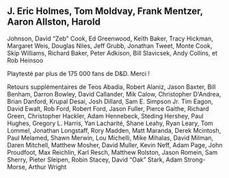 ## J. Eric Holmes, Tom Moldvay, Frank Mentzer, Aaron Allston, Harold

Johnson, David “Zeb” Cook, Ed Greenwood,
Keïth Baker, Tracy Hickman, Margaret Weis, Douglas Niles, Jeff
Grubb, Jonathan Tweet, Monte Cook, Skip Williams, Richard Baker,
Peter Adkison, Bill Slavicsek, Andy Collins, et Rob Heinsoo

Playtesté par
plus de 175 000 fans de D&D. Merci !

Retours supplémentaires de
Teos Abadia, Robert Alaniz, Jason Baxter, Bill Benham, Darron
Bowley, David Callander, Mik Calow, Christopher D'Andrea, Brian
Danford, Krupal Desai, Josh Dillard, Sam E. Simpson Jr. Tim
Eagon, David Ewalt, Rob Ford, Robert Ford, Jason Fuller, Pierce
Gaithe, Richard Green, Christopher Hackler, Adam Hennebeck,
Steding Hershey, Paul Hughes, Gregory L. Harris, Yan Lacharité,
Shane Leahy, Ryan Leary, Tom Lommel, Jonathan Longstaff,
Rory Madden, Matt Maranda, Derek Mcintosh, Paul Melamed,
Shawn Merwin, Lou Michelli, Mike Mihalas, David Milman, Daren
Mitchell, Matthew Mosher, David Muller, Kevin Neff, Adam Page,
John Proudfoot, Max Reichlin, Karl Resch, Matthew Rolston, Jason
Romein, Sam Sherry, Pieter Sleipen, Robin Stacey, David “Oak”
Stark, Adam Strong-Morse, Arthur Wright
